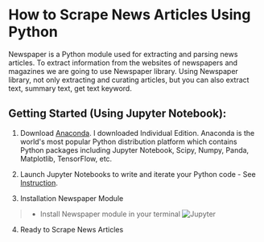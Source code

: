 # How to Scrape News Articles Using Python

Newspaper is a Python module used for extracting and parsing news articles. To extract information from the websites of newspapers and magazines we are going to use Newspaper library.
Using Newspaper library, not only extracting and curating articles, but you can also extract text, summary text, get text keyword.

## Getting Started (Using Jupyter Notebook):
1. Download [Anaconda](https://docs.anaconda.com/anaconda/user-guide/tasks/install-packages/). I downloaded Individual Edition. Anaconda is the world's most popular Python distribution platform which contains Python packages including Jupyter Notebook, Scipy, Numpy, Panda, Matplotlib, TensorFlow, etc. 

2. Launch Jupyter Notebooks to write and iterate your Python code - See [Instruction](https://www.codecademy.com/articles/how-to-use-jupyter-notebooks/).

3. Installation Newspaper Module
> * Install Newspaper module in your terminal 
![Jupyter](https://miro.medium.com/max/875/1*sGld5VM-7B8vL2dCtvvF5w.png)

4. Ready to Scrape News Articles


